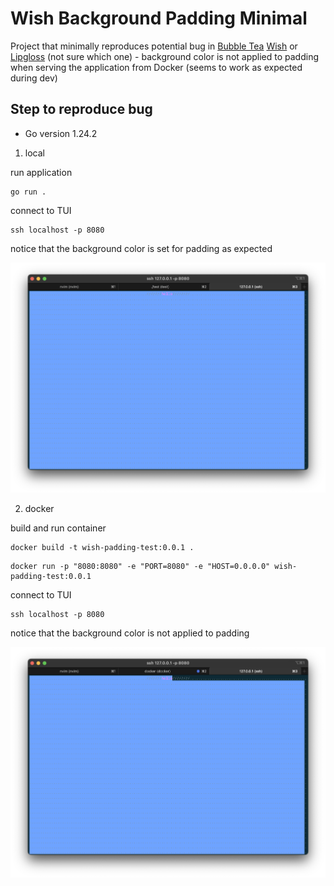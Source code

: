 # Wish Background Padding Minimal

Project that minimally reproduces potential bug in [Bubble Tea](https://github.com/charmbracelet/bubbletea) [Wish](https://github.com/charmbracelet/wish) or [Lipgloss](https://github.com/charmbracelet/lipgloss) (not sure which one) - background color is not applied to padding when serving the application from Docker (seems to work as expected during dev)

## Step to reproduce bug

- Go version 1.24.2

1. local

run application

```console
go run .
```

connect to TUI

```shell
ssh localhost -p 8080
```

notice that the background color is set for padding as expected

![local dev](./docs/local.png)

2. docker

build and run container

```shell
docker build -t wish-padding-test:0.0.1 .
```

```shell
docker run -p "8080:8080" -e "PORT=8080" -e "HOST=0.0.0.0" wish-padding-test:0.0.1
```

connect to TUI

```shell
ssh localhost -p 8080
```

notice that the background color is not applied to padding

![docker deployment](./docs/docker.png)
